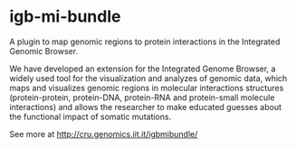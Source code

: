 # igb-mi-bundle
A plugin to map genomic regions to protein interactions in the Integrated Genomic Browser.

We have developed an extension for the Integrated Genome Browser,
a widely used tool for the visualization and analyzes of genomic data, 
which maps and visualizes genomic regions in molecular interactions 
structures (protein-protein, protein-DNA, protein-RNA and 
protein-small molecule interactions) and allows the researcher 
to make educated guesses about the functional impact of somatic mutations.

See more at http://cru.genomics.iit.it/igbmibundle/
